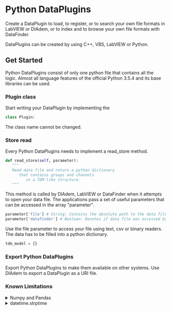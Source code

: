 # Python DataPlugins

Create a DataPlugin to load, to register, or to search your own file formats in LabVIEW or DIAdem, or to index and to browse your own file formats with DataFinder.

DataPlugins can be created by using C++, VBS, LabVIEW or Python.

## Get Started

Python DataPlugins consist of only one python file that contains all the logic. Almost all language features of the official Python 3.5.4 and its base libraries can be used.

### Plugin class

Start writing your DataPlugin by implementing the
```python 
class Plugin:
```
The class name cannot be changed.

### Store read

Every Python DataPlugins needs to implement a read_store method.
```python
def read_store(self, parameter):
   """
   Read data file and return a python dictionary
      that contains groups and channels
         in a TDM-like structure.
   """
```
This method is called by DIAdem, LabVIEW or DataFinder when it attempts to open your data file. The applications pass a set of useful parameters that can be accessed in the array "parameter".
```python 
parameter['file'] # String: Contains the absolute path to the data file
parameter['datafinder'] # Boolean: Denotes if data file was accessed by DataFinder and the bulk data was not touched.
```
Use the file parameter to access your file using text, csv or binary readers. The data has to be filled into a python dictionary.
```python 
tdm_model = {}
```


### Export Python DataPlugins
Export Python DataPlugins to make them available on other systems. Use DIAdem to export a DataPlugin as a URI file.

### Known Limitations
<details>
  <summary>Numpy and Pandas</summary>
  <p>Unfortunately, Numpy and Pandas are not well supported to run in embedded Python and, therefore, cannot be used in DataPlugins.</p>
</details>

<details>
  <summary>datetime.strptime</summary>
  <p>Unfortunately, Numpy and Pandas are not well supported to run in embedded Python and, therefore, cannot be used in DataPlugins.</p>
</details>